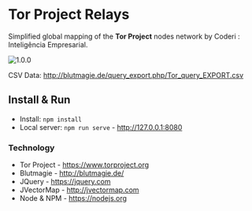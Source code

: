 # Tor Project Relays
Simplified global mapping of the **Tor Project** nodes network by Coderi : Inteligência Empresarial.

![1.0.0](https://img.shields.io/badge/Version-1.0.0-green.svg?longCache=true&style=flat)

CSV Data: http://blutmagie.de/query_export.php/Tor_query_EXPORT.csv  

## Install & Run
* Install: `npm install`
* Local server: `npm run serve` - http://127.0.0.1:8080

### Technology
* Tor Project - https://www.torproject.org
* Blutmagie - http://blutmagie.de/
* JQuery - https://jquery.com
* JVectorMap - http://jvectormap.com
* Node & NPM - https://nodejs.org
